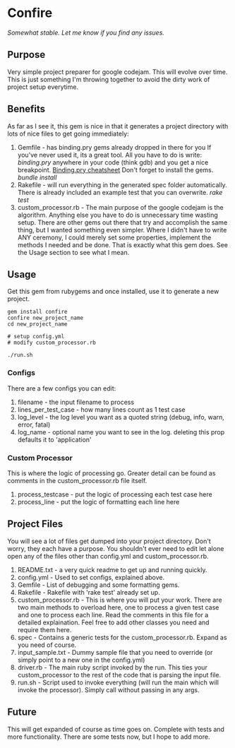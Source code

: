 # Confire
*Somewhat stable.  Let me know if you find any issues.*

## Purpose
Very simple project preparer for google codejam.  This will evolve over time.  This is just something I'm throwing together to avoid the dirty work of project setup everytime.

## Benefits
As far as I see it, this gem is nice in that it generates a project directory with lots of nice files to get going immediately:

1. Gemfile - has binding.pry gems already dropped in there for you
  If you've never used it, its a great tool.  All you have to do is write: *binding.pry* anywhere in your code (think gdb) and you get a nice breakpoint.  [Binding.pry cheatsheet](https://gist.github.com/lfender6445/9919357)
Don't forget to install the gems. *bundle install*
2. Rakefile - will run everything in the generated spec folder automatically.  There is already included an example test that you can overwrite. *rake test*
3. custom_processor.rb - The main purpose of the google codejam is the algorithm.  Anything else you have to do is unnecessary time wasting setup.  There are other gems out there that try and accomplish the same thing, but I wanted something even simpler.  Where I didn't have to write ANY ceremony, I could merely set some properties, implement the methods I needed and be done.  That is exactly what this gem does.  See the Usage section to see what I mean.


## Usage
Get this gem from rubygems and once installed, use it to generate a new project.

```shell
gem install confire
confire new_project_name
cd new_project_name

# setup config.yml
# modify custom_processor.rb

./run.sh
```

### Configs
There are a few configs you can edit:

1. filename - the input filename to process
2. lines_per_test_case - how many lines count as 1 test case
3. log_level - the log level you want as a quoted string (debug, info, warn, error, fatal)
4. log_name - optional name you want to see in the log. deleting this prop defaults it to 'application'


### Custom Processor
This is where the logic of processing go.  Greater detail can be found as comments in the custom_processor.rb file itself.

1. process_testcase - put the logic of processing each test case here
2. process_line     - put the logic of formatting each line here


## Project Files
You will see a lot of files get dumped into your project directory.  Don't worry, they each have a purpose.  You shouldn't ever need to edit let alone open any of the files other than config.yml and custom_processor.rb.

1. README.txt - a very quick readme to get up and running quickly.
2. config.yml - Used to set configs, explained above.
3. Gemfile - List of debugging and some formatting gems.
4. Rakefile - Rakefile with 'rake test' already set up.
5. custom_processor.rb - This is where you will put your work.  There are two main methods to overload here, one to process a given test case and one to process each line.  Read the comments in this file for a detailed explaination.  Feel free to add other classes you need and require them here.
6. spec - Contains a generic tests for the custom_processor.rb.  Expand as you need of course.
7. input_sample.txt - Dummy sample file that you need to override (or simply point to a new one in the config.yml)
8. driver.rb - The main ruby script invoked by the run.  This ties your custom_processor to the rest of the code that is parsing the input file.
9. run.sh - Script used to invoke everything (will run the main which will invoke the processor).  Simply call without passing in any args.

## Future
This will get expanded of course as time goes on.  Complete with tests and more functionality.   There are some tests now, but I hope to add more.

